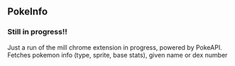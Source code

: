 ## PokeInfo

### Still in progress!!

Just a run of the mill chrome extension in progress, powered by PokeAPI.
Fetches pokemon info (type, sprite, base stats), given name or dex number
